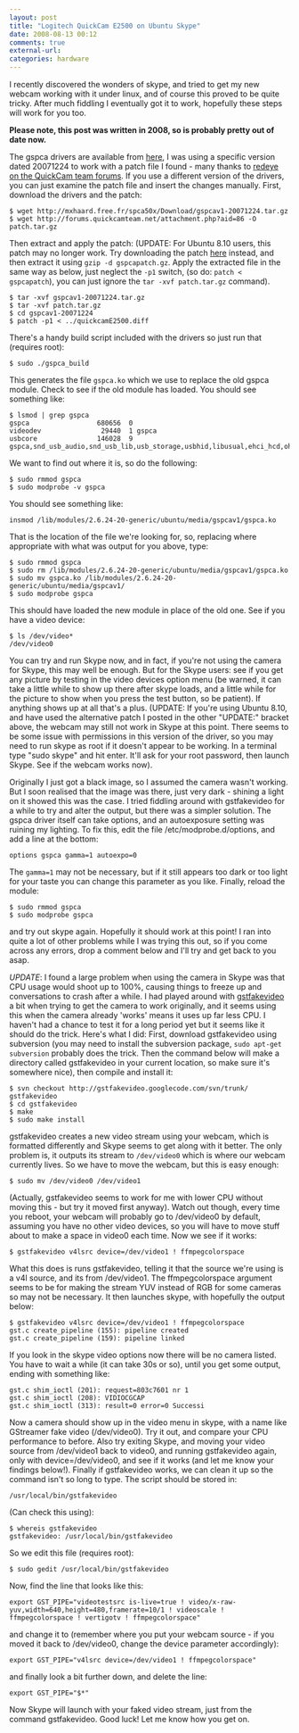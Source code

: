 ```yaml
---
layout: post
title: "Logitech QuickCam E2500 on Ubuntu Skype"
date: 2008-08-13 00:12
comments: true
external-url:
categories: hardware
---
```

I recently discovered the wonders of skype, and tried to get my new webcam working with it under linux, and of course this proved to be quite tricky. After much fiddling I eventually got it to work, hopefully these steps will work for you too. 

**Please note, this post was written in 2008, so is probably pretty out of date now.**

<!--more--> 
The gspca drivers are available from [here][1], I was using a specific version dated 20071224 to work with a patch file I found - many thanks to [redeye on the QuickCam team forums][2]. If you use a different version of the drivers, you can just examine the patch file and insert the changes manually. First, download the drivers and the patch: 

    $ wget http://mxhaard.free.fr/spca50x/Download/gspcav1-20071224.tar.gz
    $ wget http://forums.quickcamteam.net/attachment.php?aid=86 -O patch.tar.gz

Then extract and apply the patch: (UPDATE: For Ubuntu 8.10 users, this patch may no longer work. Try downloading the patch [here][3] instead, and then extract it using `gzip -d gspcapatch.gz`. Apply the extracted file in the same way as below, just neglect the `-p1` switch, (so do: `patch < gspcapatch`), you can just ignore the `tar -xvf patch.tar.gz` command). 

    $ tar -xvf gspcav1-20071224.tar.gz
    $ tar -xvf patch.tar.gz
    $ cd gspcav1-20071224
    $ patch -p1 < ../quickcamE2500.diff
    
There's a handy build script included with the drivers so just run that (requires root): 

    $ sudo ./gspca_build
    
This generates the file `gspca.ko` which we use to replace the old gspca module. Check to see if the old module has loaded. You should see something like: 

    $ lsmod | grep gspca
    gspca                 680656  0
    videodev               29440  1 gspca
    usbcore               146028  9 gspca,snd_usb_audio,snd_usb_lib,usb_storage,usbhid,libusual,ehci_hcd,ohci_hcd

We want to find out where it is, so do the following: 

    $ sudo rmmod gspca
    $ sudo modprobe -v gspca

You should see something like: 

    insmod /lib/modules/2.6.24-20-generic/ubuntu/media/gspcav1/gspca.ko

That is the location of the file we're looking for, so, replacing where appropriate with what was output for you above, type: 

    $ sudo rmmod gspca
    $ sudo rm /lib/modules/2.6.24-20-generic/ubuntu/media/gspcav1/gspca.ko
    $ sudo mv gspca.ko /lib/modules/2.6.24-20-generic/ubuntu/media/gspcav1/
    $ sudo modprobe gspca

This should have loaded the new module in place of the old one. See if you have a video device: 

    $ ls /dev/video*
    /dev/video0

You can try and run Skype now, and in fact, if you're not using the camera for Skype, this may well be enough. But for the Skype users: see if you get any picture by testing in the video devices option menu (be warned, it can take a little while to show up there after skype loads, and a little while for the picture to show when you press the test button, so be patient). If anything shows up at all that's a plus. (UPDATE: If you're using Ubuntu 8.10, and have used the alternative patch I posted in the other "UPDATE:" bracket above, the webcam may still not work in Skype at this point. There seems to be some issue with permissions in this version of the driver, so you may need to run skype as root if it doesn't appear to be working. In a terminal type "sudo skype" and hit enter. It'll ask for your root password, then launch Skype. See if the webcam works now). 

Originally I just got a black image, so I assumed the camera wasn't working. But I soon realised that the image was there, just very dark - shining a light on it showed this was the case. I tried fiddling around with gstfakevideo for a while to try and alter the output, but there was a simpler solution. The gspca driver itself can take options, and an autoexposure setting was ruining my lighting. To fix this, edit the file /etc/modprobe.d/options, and add a line at the bottom: 

    options gspca gamma=1 autoexpo=0

The `gamma=1` may not be necessary, but if it still appears too dark or too light for your taste you can change this parameter as you like. Finally, reload the module: 

    $ sudo rmmod gspca
    $ sudo modprobe gspca
    
and try out skype again. Hopefully it should work at this point! I ran into quite a lot of other problems while I was trying this out, so if you come across any errors, drop a comment below and I'll try and get back to you asap. 

*UPDATE*: I found a large problem when using the camera in Skype was that CPU usage would shoot up to 100%, causing things to freeze up and conversations to crash after a while. I had played around with [gstfakevideo][4] a bit when trying to get the camera to work originally, and it seems using this when the camera already 'works' means it uses up far less CPU. I haven't had a chance to test it for a long period yet but it seems like it should do the trick. Here's what I did: First, download gstfakevideo using subversion (you may need to install the subversion package, `sudo apt-get subversion` probably does the trick. Then the command below will make a directory called gstfakevideo in your current location, so make sure it's somewhere nice), then compile and install it: 

    $ svn checkout http://gstfakevideo.googlecode.com/svn/trunk/ gstfakevideo
    $ cd gstfakevideo
    $ make
    $ sudo make install

gstfakevideo creates a new video stream using your webcam, which is formatted differently and Skype seems to get along with it better. The only problem is, it outputs its stream to `/dev/video0` which is where our webcam currently lives. So we have to move the webcam, but this is easy enough: 

    $ sudo mv /dev/video0 /dev/video1
    
(Actually, gstfakevideo seems to work for me with lower CPU without moving this - but try it moved first anyway). Watch out though, every time you reboot, your webcam will probably go to /dev/video0 by default, assuming you have no other video devices, so you will have to move stuff about to make a space in video0 each time. Now we see if it works: 

    $ gstfakevideo v4lsrc device=/dev/video1 ! ffmpegcolorspace

What this does is runs gstfakevideo, telling it that the source we're using is a v4l source, and its from /dev/video1. The ffmpegcolorspace argument seems to be for making the stream YUV instead of RGB for some cameras so may not be necessary. It then launches skype, with hopefully the output below: 

    $ gstfakevideo v4lsrc device=/dev/video1 ! ffmpegcolorspace
    gst.c create_pipeline (155): pipeline created
    gst.c create_pipeline (159): pipeline linked

If you look in the skype video options now there will be no camera listed. You have to wait a while (it can take 30s or so), until you get some output, ending with something like: 

    gst.c shim_ioctl (201): request=803c7601 nr 1
    gst.c shim_ioctl (208): VIDIOCGCAP
    gst.c shim_ioctl (313): result=0 error=0 Successi

Now a camera should show up in the video menu in skype, with a name like GStreamer fake video (/dev/video0). Try it out, and compare your CPU performance to before. Also try exiting Skype, and moving your video source from /dev/video1 back to video0, and running gstfakevideo again, only with device=/dev/video0, and see if it works (and let me know your findings below!). Finally if gstfakevideo works, we can clean it up so the command isn't so long to type. The script should be stored in: 

    /usr/local/bin/gstfakevideo
    
(Can check this using): 

    $ whereis gstfakevideo
    gstfakevideo: /usr/local/bin/gstfakevideo
    
So we edit this file (requires root): 

    $ sudo gedit /usr/local/bin/gstfakevideo
    
Now, find the line that looks like this: 

    export GST_PIPE="videotestsrc is-live=true ! video/x-raw-yuv,width=640,height=480,framerate=10/1 ! videoscale ! ffmpegcolorspace ! vertigotv ! ffmpegcolorspace"

and change it to (remember where you put your webcam source - if you moved it back to /dev/video0, change the device parameter accordingly): 

    export GST_PIPE="v4lsrc device=/dev/video1 ! ffmpegcolorspace"

and finally look a bit further down, and delete the line: 

    export GST_PIPE="$*"
    
Now Skype will launch with your faked video stream, just from the command gstfakevideo. Good luck! Let me know how you get on.

 [1]: http://mxhaard.free.fr/download.html
 [2]: http://forums.quickcamteam.net/showthread.php?tid=310
 [3]: http://www.actionshrimp.com/wordpress/wp-content/uploads/2009/01/gspcapatch.gz
 [4]: http://code.google.com/p/gstfakevideo
